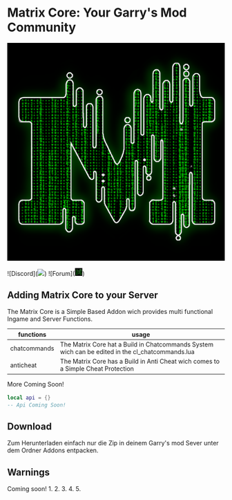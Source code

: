 # Matrix Core: Your Garry's Mod Community
![Matrix Logo](.img/Matrix.png)

![Discord]([<img src="https://github.com/sciencepal/sciencepal/blob/master/assets/discord-round.svg" width="3.5%"/>](https://discord.gg/4Ysaw7YWeA))
![Forum]([<img src=".img/Matrix.png" width="3.5%"/>]([https://discord.gg/4Ysaw7YWeA](https://star-evolved-v2.noclip.me/)))

## Adding Matrix Core to your Server

The Matrix Core is a Simple Based Addon wich provides multi functional Ingame and Server Functions.

| functions   | usage                                                                                                        |
|-------------|--------------------------------------------------------------------------------------------------------------|
| chatcommands| The Matrix Core hat a Build in Chatcommands System wich can be edited in the cl_chatcommands.lua             |
| anticheat   | The Matrix Core has a Build in Anti Cheat wich comes to a Simple Cheat Protection                            |

More Coming Soon!

```lua
local api = {}
-- Api Coming Soon!
```

## Download

Zum Herunterladen einfach nur die Zip in deinem Garry's mod Sever unter dem Ordner Addons entpacken.

## Warnings
Coming soon!
1. 
2. 
3. 
4. 
5. 
